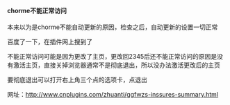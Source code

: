 #### chorme不能正常访问

本来以为是chorme不能自动更新的原因，检查之后，自动更新的设置一切正常

百度了一下，在插件网上搜到了

不能正常访问可能是因为更改了主页，更改回2345后还不能正常访问的原因是没有激活主页，直接关掉浏览器通常不是彻底退出，所以没办法激活更改后的主页

要彻底退出可以打开右上角三个点的选项卡，点退出

网址：<http://www.cnplugins.com/zhuanti/ggfwzs-inssures-summary.html>

